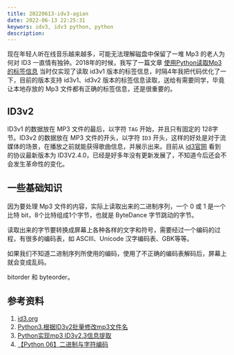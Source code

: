 ```yaml
---
title: 20220613-idv3-agian
date: 2022-06-13 22:25:31
keywors: idv3, idv3 python, python
description: 
---
```


现在年轻人听在线音乐越来越多，可能无法理解磁盘中保留了一堆 Mp3 的老人为何对 ID3 一直情有独钟。2018年的时候，我写了一篇文章 [使用Python读取Mp3的标签信息](http://www.edulinks.cn/2018/06/22/20180622-python-read-id3v1-tag/) 当时仅实现了读取 id3v1 版本的标签信息，时隔4年我把代码优化了一下，目前的版本支持 id3v1、id3v2 版本的标签信息读取，送给有需要同学，毕竟让本地存放的 Mp3 文件都有正确的标签信息，还是很重要的。

## ID3v2 

ID3v1 的数据放在 MP3 文件的最后，以字符 `TAG` 开始，并且只有固定的 128字节。ID3v2 的数据放在 MP3 文件的开头，以字符 `ID3` 开头，这样的好处是对于流媒体的场景，在播放之前就能获得歌曲信息，并展示出来。目前从 [id3官网](https://id3.org/) 看到的协议最新版本为 ID3V2.4.0，已经是好多年没有更新发展了，不知道今后还会不会发生革命性的变化。

## 一些基础知识

因为要处理 Mp3 文件的内容，实际上读取出来的二进制序列，一个 0 或 1 是一个比特 bit，8个比特组成1个字节，也就是 ByteDance 字节跳动的字节。

读取出来的字节要转换成屏幕上各种各样的文字和符号，需要经过一个编码的过程，有很多的编码表，如 ASCIII、Unicode 汉字编码表、GBK等等。

如果我们不知道二进制序列所使用的编码，使用了不正确的编码表解码后，屏幕上就会变成乱码。

bitorder 和 byteorder。

## 参考资料

1. [id3.org](https://id3.org/)
2. [Python3.根据ID3v2批量修改mp3文件名](https://blog.csdn.net/modabao/article/details/106188640)
3. [Python实现mp3 ID3v2.3信息提取](https://blog.csdn.net/weixin_43832353/article/details/113106027)
4. [【Python 06】二进制与字符编码](https://blog.csdn.net/weixin_42322991/article/details/124062928)

